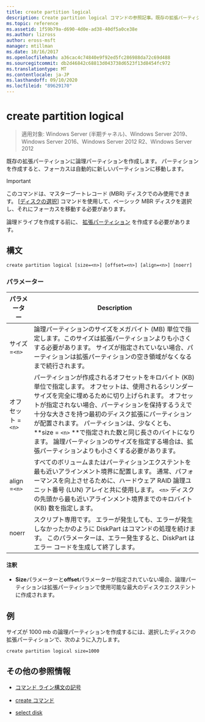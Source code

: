 ```yaml
---
title: create partition logical
description: Create partition logical コマンドの参照記事。既存の拡張パーティションに論理パーティションを作成します。
ms.topic: reference
ms.assetid: 1f59b79a-d690-4d0e-ad38-40df5a0ce38e
ms.author: lizross
author: eross-msft
manager: mtillman
ms.date: 10/16/2017
ms.openlocfilehash: a36cac4c74840e9f92ed5fc286988da72c69d488
ms.sourcegitcommit: db2d46842c68813d043738d6523f13d8454fc972
ms.translationtype: MT
ms.contentlocale: ja-JP
ms.lasthandoff: 09/10/2020
ms.locfileid: "89629170"
---
```

# <a name="create-partition-logical"></a>create partition logical

> 適用対象: Windows Server (半期チャネル)、Windows Server 2019、Windows Server 2016、Windows Server 2012 R2、Windows Server 2012

既存の拡張パーティションに論理パーティションを作成します。 パーティションを作成すると、フォーカスは自動的に新しいパーティションに移動します。

>[!IMPORTANT]
> このコマンドは、マスターブートレコード (MBR) ディスクでのみ使用できます。 [[ディスクの選択](select-disk.md)] コマンドを使用して、ベーシック MBR ディスクを選択し、それにフォーカスを移動する必要があります。
>
> 論理ドライブを作成する前に、 [拡張パーティション](create-partition-extended.md) を作成する必要があります。

## <a name="syntax"></a>構文

```
create partition logical [size=<n>] [offset=<n>] [align=<n>] [noerr]
```

### <a name="parameters"></a>パラメーター

| パラメーター | Description |
| --------- | ----------- |
| サイズ =`<n>` | 論理パーティションのサイズをメガバイト (MB) 単位で指定します。このサイズは拡張パーティションよりも小さくする必要があります。 サイズが指定されていない場合、パーティションは拡張パーティションの空き領域がなくなるまで続行されます。 |
| オフセット =`<n>` | パーティションが作成されるオフセットをキロバイト (KB) 単位で指定します。 オフセットは、使用されるシリンダーサイズを完全に埋めるために切り上げられます。 オフセットが指定されない場合、パーティションを保持するうえで十分な大きさを持つ最初のディスク拡張にパーティションが配置されます。 パーティションは、少なくとも、 **size = `<n>` **で指定された数と同じ長さのバイトになります。 論理パーティションのサイズを指定する場合は、拡張パーティションよりも小さくする必要があります。 |
| align =`<n>` | すべてのボリュームまたはパーティションエクステントを最も近いアラインメント境界に配置します。 通常、パフォーマンスを向上させるために、ハードウェア RAID 論理ユニット番号 (LUN) アレイと共に使用します。 `<n>` ディスクの先頭から最も近いアラインメント境界までのキロバイト (KB) 数を指定します。 |
| noerr | スクリプト専用です。 エラーが発生しても、エラーが発生しなかったかのように DiskPart はコマンドの処理を続けます。 このパラメーターは、エラー発生すると、DiskPart はエラー コードを生成して終了します。 |

#### <a name="remarks"></a>注釈

- **Size**パラメーターと**offset**パラメーターが指定されていない場合、論理パーティションは拡張パーティションで使用可能な最大のディスクエクステントに作成されます。

## <a name="examples"></a>例

サイズが 1000 mb の論理パーティションを作成するには、選択したディスクの拡張パーティションで、次のように入力します。

```
create partition logical size=1000
```

## <a name="additional-references"></a>その他の参照情報

- [コマンド ライン構文の記号](command-line-syntax-key.md)

- [create コマンド](create.md)

- [select disk](select-disk.md)
